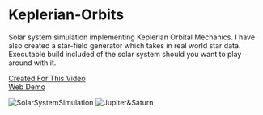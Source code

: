# Keplerian-Orbits
Solar system simulation implementing Keplerian Orbital Mechanics. I have also created a star-field generator which takes in real world star data. <br>
Executable build included of the solar system should you want to play around with it.

[Created For This Video](https://www.youtube.com/watch?v=t89De819YMA)<br>
[Web Demo](https://scottanders.itch.io/solar-system-simulation)

![SolarSystemSimulation](https://raw.githubusercontent.com/ScottyRAnderson/Images/master/SolarSystemSimulation.png)
![Jupiter&Saturn](https://raw.githubusercontent.com/ScottyRAnderson/Images/master/Jupiter&Saturn.png)